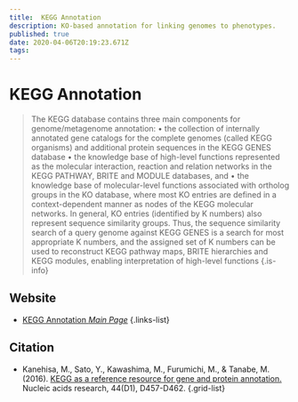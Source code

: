 ```yaml
---
title:  KEGG Annotation
description: KO-based annotation for linking genomes to phenotypes.
published: true
date: 2020-04-06T20:19:23.671Z
tags: 
---
```


# KEGG Annotation

> The KEGG database contains three main components for genome/metagenome annotation:
&NewLine;
	• the collection of internally annotated gene catalogs for the complete genomes (called KEGG organisms) and additional protein sequences in the KEGG GENES database
	• the knowledge base of high-level functions represented as the molecular interaction, reaction and relation networks in the KEGG PATHWAY, BRITE and MODULE databases, and
	• the knowledge base of molecular-level functions associated with ortholog groups in the KO database, where most KO entries are defined in a context-dependent manner as nodes of the KEGG molecular networks.
&NewLine;
In general, KO entries (identified by K numbers) also represent sequence similarity groups. Thus, the sequence similarity search of a query genome against KEGG GENES is a search for most appropriate K numbers, and the assigned set of K numbers can be used to reconstruct KEGG pathway maps, BRITE hierarchies and KEGG modules, enabling interpretation of high-level functions
{.is-info}

## Website

- [KEGG Annotation *Main Page*](https://www.genome.jp/kegg/annotation/)
{.links-list}

## Citation

- Kanehisa, M., Sato, Y., Kawashima, M., Furumichi, M., & Tanabe, M. (2016). [KEGG as a reference resource for gene and protein annotation.](https://academic.oup.com/nar/article/44/D1/D457/2502600) Nucleic acids research, 44(D1), D457-D462.
{.grid-list}